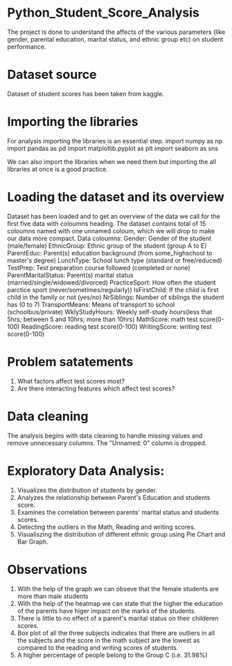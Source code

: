 # Python_Student_Score_Analysis
The project is done to understand the affects of the various parameters (like gender, parental education, marital status, and ethnic group etc) on student performance.

# Dataset source
Dataset of student scores has been taken from kaggle.

#  Importing the libraries 
For analysis importing the libraries is an essential step.
import numpy as np
import pandas as pd
import matplotlib.pyplot as plt
import seaborn as sns

We can also import the libraries when we need them but importing the all libraries at once is a good practice.

# Loading the dataset and its overview
Dataset has been loaded and to get an overview of the data we call for the first five data with coloumns heading.
The dataset contains total of 15 coloumns named with one unnamed coloum, which we will drop to make our data more compact.
Data coloumns:
Gender: Gender of the student (male/female)
EthnicGroup: Ethnic group of the student (group A to E)
ParentEduc: Parent(s) education background (from some_highschool to master's degree)
LunchType: School lunch type (standard or free/reduced)
TestPrep: Test preparation course followed (completed or none)
ParentMaritalStatus: Parent(s) marital status (married/single/widowed/divorced)
PracticeSport: How often the student parctice sport (never/sometimes/regularly))
IsFirstChild: If the child is first child in the family or not (yes/no)
NrSiblings: Number of siblings the student has (0 to 7)
TransportMeans: Means of transport to school (schoolbus/private)
WklyStudyHours: Weekly self-study hours(less that 5hrs; between 5 and 10hrs; more than 10hrs)
MathScore: math test score(0-100)
ReadingScore: reading test score(0-100)
WritingScore: writing test score(0-100)

# Problem satatements
1. What factors affect test scores most?
2. Are there interacting features which affect test scores?

#  Data cleaning
The analysis begins with data cleaning to handle missing values and remove unnecessary columns. The "Unnamed: 0" column is dropped.

# Exploratory Data Analysis:
1. Visualizes the distribution of students by gender.
2. Analyzes the relationship between Parent's Education and students score.
3. Examines the correlation between parents' marital status and students scores.
4. Detecting the outliers in the Math, Reading and writing scores.
5. Visualiszing the distribution of different ethnic group using Pie Chart and Bar Graph.

# Observations
1. With the help of the graph we can obseve that the female students are more than male students
2. With the help of the heatmap we can state that the higher the education of the parents have higer impact on the marks of the students.
3. There is little to no effect of a parent's marital status on their childeren scores.
4. Box plot of all the three subjects indicates that there are outliers in all the subjects and the score in the math subject are the lowest as compared to the reading and writing scores of students.
5. A higher percentage of people belong to the Group C (i.e. 31.98%)


   



